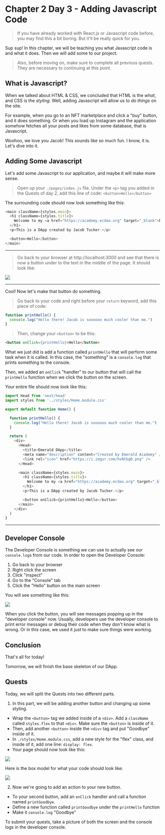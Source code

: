 # Chapter 2 Day 3 - Adding Javascript Code

> If you have already worked with React.js or Javascript code before, you may find this a bit boring. But it'll be really quick for you.

Sup sup! In this chapter, we will be teaching you what Javascript code is and what it does. Then we will add some to our project.

> Also, before moving on, make sure to complete all previous quests. They are necessary to continuing at this point.

## What is Javascript?

When we talked about HTML & CSS, we concluded that HTML is the *what*, and CSS is the *styling*. Well, adding Javascript will allow us to *do things* on the site.

For example, when you go to an NFT marketplace and click a "buy" button, and it does something. Or when you load up Instagram and the application somehow fetches all your posts and likes from some database, that is Javascript.

Woohoo, we love you Jacob! This sounds like so much fun. I know, it is. Let's dive into it.

## Adding Some Javascript

Let's add some Javascript to our application, and maybe it will make more sense.

> Open up your `./pages/index.js` file. Under the `<p>` tag you added in the Quests of day 2, add this line of code: `<button>Hello</button>`

The surrounding code should now look something like this:

```javascript
<main className={styles.main}>
  <h1 className={styles.title}>
    Welcome to my <a href="https://academy.ecdao.org" target="_blank">Emerald DApp!</a>
  </h1>
  <p>This is a DApp created by Jacob Tucker.</p>

  <button>Hello</button>
</main>
```

---

> Go back to your browser at http://localhost:3000 and see that there is now a button under to the text in the middle of the page. It should look like:

<img src="../images/begin-day3.png" />

---

Cool! Now let's make that button do something. 

> Go back to your code and right before your `return` keyword, add this piece of code:

```javascript
function printHello() {
  console.log("Hello there! Jacob is soooooo much cooler than me.")
}
```

> Then, change your `<button>` to be this: 

```html
<button onClick={printHello}>Hello</button>
```

What we just did is add a function called `printHello` that will perform some task when it is called. In this case, the "something" is a `console.log` that prints something to the console. 

Then, we added an `onClick` "handler" to our button that will call the `printHello` function when we click the button on the screen.

Your entire file should now look like this: 

```javascript
import Head from 'next/head'
import styles from '../styles/Home.module.css'

export default function Home() {

  function printHello() {
    console.log("Hello there! Jacob is soooooo much cooler than me.")
  }

  return (
    <div>
      <Head>
        <title>Emerald DApp</title>
        <meta name="description" content="Created by Emerald Academy" />
        <link rel="icon" href="https://i.imgur.com/hvNtbgD.png" />
      </Head>

      <main className={styles.main}>
        <h1 className={styles.title}>
          Welcome to my <a href="https://academy.ecdao.org" target="_blank">Emerald DApp!</a>
        </h1>
        <p>This is a DApp created by Jacob Tucker.</p>

        <button onClick={printHello}>Hello</button>
      </main>
    </div>
  )
}
```

---

## Developer Console

The Developer Console is something we can use to actually see our `console.log`s from our code. In order to open the Developer Console:

1. Go back to your browser
2. Right click the screen
3. Click "inspect"
4. Go to the "Console" tab
5. Click the "Hello" button on the main screen

You will see something like this:

<img src="../images/developer-console.png" />

When you click the button, you will see messages popping up in the "developer console" now. Usually, developers use the developer console to print error messages or debug their code when they don't know what is wrong. Or in this case, we used it just to make sure things were working. 

## Conclusion

That's all for today!

Tomorrow, we will finish the base skeleton of our DApp.

## Quests

Today, we will split the Quests into two different parts.

1. In this part, we will be adding another button and changing up some styling.
- Wrap the `<button>` tag we added inside of a `<div>`. Add a `className` called `styles.flex` to that `<div>`. Make sure the `<button>` is inside of it.
- Then, add another `<button>` inside the `<div>` tag and put "Goodbye" inside of it.
- In `./styles/Home.module.css`, add a new style for the "flex" class, and inside of it, add one line: `display: flex`.
- Your page should now look like this:

<img src="../images/day3-quest1.png" />

Here is the box model for what your code should look like:

<img src="../images/box-model-quest1.png" />

2. Now we're going to add an action to your new button.
- To your second button, add an `onClick` handler and call a function named `printGoodbye`.
- Define a new function called `printGoodbye` under the `printHello` function
- Make it `console.log` "Goodbye"


To submit your quests, take a picture of both the screen and the console logs in the developer console.


